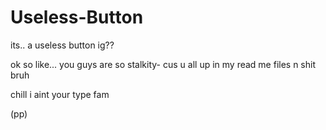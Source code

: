 # Useless-Button
its.. a useless button ig??

ok so like... you guys are so stalkity- cus u all up in my read me files n shit bruh

chill i aint your type fam


(pp)
